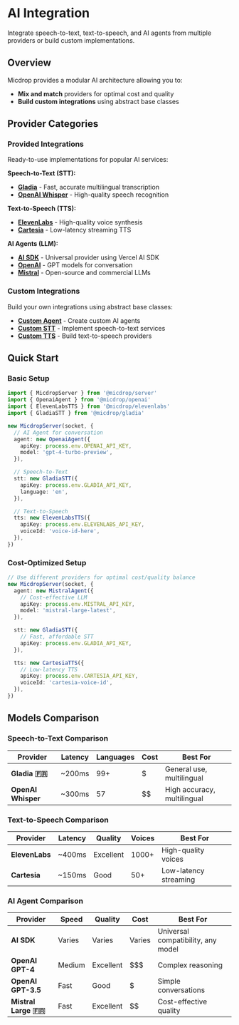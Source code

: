 # AI Integration

Integrate speech-to-text, text-to-speech, and AI agents from multiple providers or build custom implementations.

## Overview

Micdrop provides a modular AI architecture allowing you to:

- **Mix and match** providers for optimal cost and quality
- **Build custom integrations** using abstract base classes

## Provider Categories

### Provided Integrations

Ready-to-use implementations for popular AI services:

**Speech-to-Text (STT):**

- **[Gladia](./provided-integrations/gladia)** - Fast, accurate multilingual transcription
- **[OpenAI Whisper](./provided-integrations/openai)** - High-quality speech recognition

**Text-to-Speech (TTS):**

- **[ElevenLabs](./provided-integrations/elevenlabs)** - High-quality voice synthesis
- **[Cartesia](./provided-integrations/cartesia)** - Low-latency streaming TTS

**AI Agents (LLM):**

- **[AI SDK](./provided-integrations/ai-sdk)** - Universal provider using Vercel AI SDK
- **[OpenAI](./provided-integrations/openai)** - GPT models for conversation
- **[Mistral](./provided-integrations/mistral)** - Open-source and commercial LLMs

### Custom Integrations

Build your own integrations using abstract base classes:

- **[Custom Agent](./custom-integrations/custom-agent)** - Create custom AI agents
- **[Custom STT](./custom-integrations/custom-stt)** - Implement speech-to-text services
- **[Custom TTS](./custom-integrations/custom-tts)** - Build text-to-speech providers

## Quick Start

### Basic Setup

```typescript
import { MicdropServer } from '@micdrop/server'
import { OpenaiAgent } from '@micdrop/openai'
import { ElevenLabsTTS } from '@micdrop/elevenlabs'
import { GladiaSTT } from '@micdrop/gladia'

new MicdropServer(socket, {
  // AI Agent for conversation
  agent: new OpenaiAgent({
    apiKey: process.env.OPENAI_API_KEY,
    model: 'gpt-4-turbo-preview',
  }),

  // Speech-to-Text
  stt: new GladiaSTT({
    apiKey: process.env.GLADIA_API_KEY,
    language: 'en',
  }),

  // Text-to-Speech
  tts: new ElevenLabsTTS({
    apiKey: process.env.ELEVENLABS_API_KEY,
    voiceId: 'voice-id-here',
  }),
})
```

### Cost-Optimized Setup

```typescript
// Use different providers for optimal cost/quality balance
new MicdropServer(socket, {
  agent: new MistralAgent({
    // Cost-effective LLM
    apiKey: process.env.MISTRAL_API_KEY,
    model: 'mistral-large-latest',
  }),

  stt: new GladiaSTT({
    // Fast, affordable STT
    apiKey: process.env.GLADIA_API_KEY,
  }),

  tts: new CartesiaTTS({
    // Low-latency TTS
    apiKey: process.env.CARTESIA_API_KEY,
    voiceId: 'cartesia-voice-id',
  }),
})
```

## Models Comparison

### Speech-to-Text Comparison

| Provider           | Latency | Languages | Cost | Best For                    |
| ------------------ | ------- | --------- | ---- | --------------------------- |
| **Gladia 🇫🇷**      | ~200ms  | 99+       | $    | General use, multilingual   |
| **OpenAI Whisper** | ~300ms  | 57        | $$   | High accuracy, multilingual |

### Text-to-Speech Comparison

| Provider       | Latency | Quality   | Voices | Best For              |
| -------------- | ------- | --------- | ------ | --------------------- |
| **ElevenLabs** | ~400ms  | Excellent | 1000+  | High-quality voices   |
| **Cartesia**   | ~150ms  | Good      | 50+    | Low-latency streaming |

### AI Agent Comparison

| Provider             | Speed  | Quality   | Cost | Best For               |
| -------------------- | ------ | --------- | ---- | ---------------------- |
| **AI SDK**           | Varies | Varies    | Varies | Universal compatibility, any model |
| **OpenAI GPT-4**     | Medium | Excellent | $$$  | Complex reasoning      |
| **OpenAI GPT-3.5**   | Fast   | Good      | $    | Simple conversations   |
| **Mistral Large 🇫🇷** | Fast   | Excellent | $$   | Cost-effective quality |

